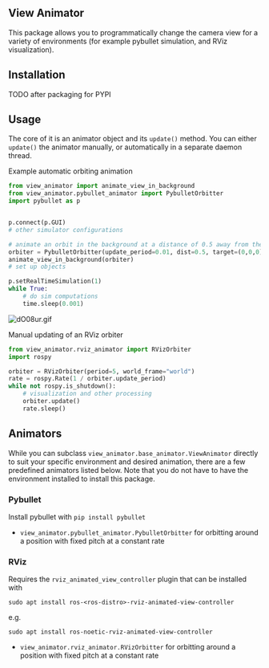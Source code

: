 ## View Animator
This package allows you to programmatically change the camera view for a variety of environments 
(for example pybullet simulation, and RViz visualization).

## Installation
TODO after packaging for PYPI

## Usage
The core of it is an animator object and its `update()` method. You can either `update()` the animator
manually, or automatically in a separate daemon thread.

Example automatic orbiting animation
```python
from view_animator import animate_view_in_background
from view_animator.pybullet_animator import PybulletOrbitter
import pybullet as p


p.connect(p.GUI)
# other simulator configurations

# animate an orbit in the background at a distance of 0.5 away from the origin
orbiter = PybulletOrbitter(update_period=0.01, dist=0.5, target=(0,0,0))
animate_view_in_background(orbiter)
# set up objects

p.setRealTimeSimulation(1)
while True:
    # do sim computations
    time.sleep(0.001)
```
![dO08ur.gif](https://imgpile.com/images/dO08ur.gif)

Manual updating of an RViz orbiter
```python
from view_animator.rviz_animator import RVizOrbiter
import rospy

orbiter = RVizOrbiter(period=5, world_frame="world")
rate = rospy.Rate(1 / orbiter.update_period)
while not rospy.is_shutdown():
    # visualization and other processing
    orbiter.update()
    rate.sleep()
```
## Animators
While you can subclass `view_animator.base_animator.ViewAnimator` directly to suit your specific environment
and desired animation, there are a few predefined animators listed below. Note that you do not have to
have the environment installed to install this package.

### Pybullet
Install pybullet with
```pip install pybullet```
- `view_animator.pybullet_animator.PybulletOrbitter` for orbitting around a position with fixed pitch at a constant rate

### RViz
Requires the `rviz_animated_view_controller` plugin that can be installed with
```shell 
sudo apt install ros-<ros-distro>-rviz-animated-view-controller
```
e.g.
```shell
sudo apt install ros-noetic-rviz-animated-view-controller
```

- `view_animator.rviz_animator.RVizOrbitter` for orbitting around a position with fixed pitch at a constant rate

